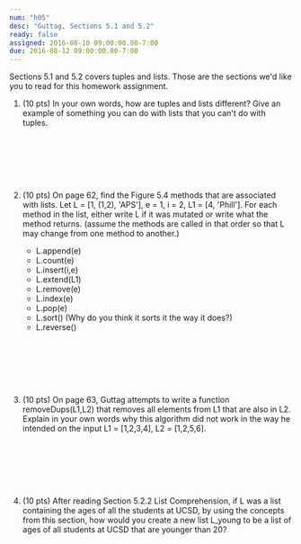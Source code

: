 ```yaml
---
num: "h05"
desc: "Guttag, Sections 5.1 and 5.2"
ready: false
assigned: 2016-08-10 09:00:00.00-7:00
due: 2016-08-12 09:00:00.00-7:00
---
```




Sections 5.1 and 5.2 covers tuples and lists.  Those are the sections we'd like you to read for this homework assignment.

<ol>

<li markdown="1" style="margin-bottom:8em;">
(10 pts) In your own words, how are tuples and lists different? Give an example of something you can do with lists that you can't do with tuples.

</li>






<li markdown="1" style="margin-bottom:8em;">

(10 pts) On page 62, find the Figure 5.4 methods that are associated with lists. 
Let L = [1, (1,2), 'APS'], e = 1, i = 2, L1 = [4, 'Phill'].
For each method in the list, either write L if it was mutated or write what the method returns. (assume the methods are called in that order so that L may change from one method to another.)

* L.append(e)
* L.count(e)
* L.insert(i,e)
* L.extend(L1)
* L.remove(e)
* L.index(e)
* L.pop(e)
* L.sort() (Why do you think it sorts it the way it does?)
* L.reverse()


</li>

<li markdown="1" style="margin-bottom:8em;" class="page-break-before">

(10 pts) On page 63, Guttag attempts to write a function removeDups(L1,L2) that removes all elements from L1 that are also in L2.
Explain in your own words why this algorithm did not work in the way he intended on the input L1 = [1,2,3,4], L2 = [1,2,5,6].


</li>



<li markdown="1" style="margin-bottom:8em;" >

(10 pts) After reading Section 5.2.2 List Comprehension, if L was a list containing the ages of all the students at UCSD, by using the concepts from this section, how would you create a new list L_young to be a list of ages of all students at UCSD that are younger than 20?

</li>

</ol>
